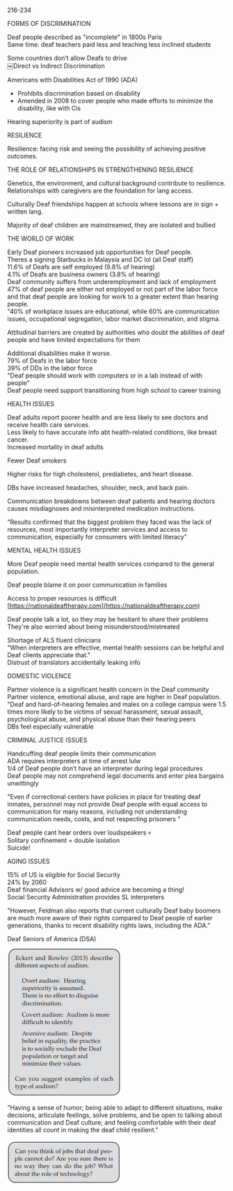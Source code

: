216-234

FORMS OF DISCRIMINATION
 
Deaf people described as "incomplete" in 1800s Paris  
Same time: deaf teachers paid less and teaching less inclined students
 
Some countries don’t allow Deafs to drive  
￼Direct vs Indirect Discrimination
 
Americans with Disabilities Act of 1990 (ADA)

- Prohibits discrimination based on disability
- Amended in 2008 to cover people who made efforts to minimize the disability, like with Cis
 
Hearing superiority is part of audism
 
RESILIENCE
 
Resilience: facing risk and seeing the possibility of achieving positive outcomes.
 
THE ROLE OF RELATIONSHIPS IN STRENGTHENING RESILIENCE
 
Genetics, the environment, and cultural background contribute to resilience.  
Relationships with caregivers are the foundation for lang access.
 
Culturally Deaf friendships happen at schools where lessons are in sign + written lang.
 
Majority of deaf children are mainstreamed, they are isolated and bullied
 
THE WORLD OF WORK
 
Early Deaf pioneers increased job opportunities for Deaf people.  
Theres a signing Starbucks in Malaysia and DC lol (all Deaf staff)  
11.6% of Deafs are self employed (9.8% of hearing)  
4.1% of Deafs are business owners (3.8% of hearing)  
Deaf community suffers from underemployment and lack of employment  
47% of deaf people are either not employed or not part of the labor force and that deaf people are looking for work to a greater extent than hearing people.  
"40% of workplace issues are educational, while 60% are communication issues, occupational segregation, labor market discrimination, and stigma.
 
Attitudinal barriers are created by authorities who doubt the abilities of deaf people and have limited expectations for them
 
Additional disabilities make it worse.  
79% of Deafs in the labor force  
39% of DDs in the labor force  
"Deaf people should work with computers or in a lab instead of with people"  
Deaf people need support transitioning from high school to career training
 
HEALTH ISSUES
 
Deaf adults report poorer health and are less likely to see doctors and receive health care services.  
Less likely to have accurate info abt health-related conditions, like breast cancer.  
Increased mortality in deaf adults
 
Fewer Deaf smokers
 
Higher risks for high cholesterol, prediabetes, and heart disease.
 
DBs have increased headaches, shoulder, neck, and back pain.
 
Communication breakdowns between deaf patients and hearing doctors causes misdiagnoses and misinterpreted medication instructions.
 
"Results confirmed that the biggest problem they faced was the lack of resources, most importantly interpreter services and access to communication, especially for consumers with limited literacy"
 
MENTAL HEALTH ISSUES
 
More Deaf people need mental health services compared to the general population.
 
Deaf people blame it on poor communication in families
 
Access to proper resources is difficult  
[https://nationaldeaftherapy.com](https://nationaldeaftherapy.com)
 
Deaf people talk a lot, so they may be hesitant to share their problems  
They're also worried about being misunderstood/mistreated
 
Shortage of ALS fluent clinicians  
"When interpreters are effective, mental health sessions can be helpful and Deaf clients appreciate that."  
Distrust of translators accidentally leaking info
 
DOMESTIC VIOLENCE
 
Partner violence is a significant health concern in the Deaf community  
Partner violence, emotional abuse, and rape are higher in Deaf population.  
"Deaf and hard-of-hearing females and males on a college campus were 1.5 times more likely to be victims of sexual harassment, sexual assault, psychological abuse, and physical abuse than their hearing peers  
DBs feel especially vulnerable
 
CRIMINAL JUSTICE ISSUES
 
Handcuffing deaf people limits their communication  
ADA requires interpreters at time of arrest lulw  
1/4 of Deaf people don’t have an interpreter during legal procedures  
Deaf people may not comprehend legal documents and enter plea bargains unwittingly
 
"Even if correctional centers have policies in place for treating deaf inmates, personnel may not provide Deaf people with equal access to communication for many reasons, including not understanding communication needs, costs, and not respecting prisoners "
 
Deaf people cant hear orders over loudspeakers :skull:  
Solitary confinement = double isolation  
Suicide!
 
AGING ISSUES
 
15% of US is eligible for Social Security  
24% by 2060  
Deaf financial Advisors w/ good advice are becoming a thing!  
Social Security Administration provides SL interpreters
 
"However, Feldman also reports that current culturally Deaf baby boomers are much more aware of their rights compared to Deaf people of earlier generations, thanks to recent disability rights laws, including the ADA."
 
Deaf Seniors of America (DSA)
         

![Eckert and Rowley (2013) describe different aspects Of a Lid ism. Overt audism: Hearing superiority is assumed. There is no effort to disguise disc rimina tion. Covert audism: Audism is more difficult to iden tify. Aversive audism: Despite belief in equality, the practice is to socially exclude the Deaf population or target and minimize their values. Can you suggest examples of each type Of audism? ](Exported%20image%2020240525202846-0.png)

"Having a sense of humor; being able to adapt to different situations, make decisions, articulate feelings, solve problems, and be open to talking about communication and Deaf culture; and feeling comfortable with their deaf identities all count in making the deaf child resilient."

![Can you think Of jobs that deaf peo- ple cannot do? Are you sure there is no way they can do the job? What about the role Of technology? ](Exported%20image%2020240525202846-1.png)
